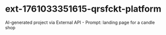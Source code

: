 # ext-1761033351615-qrsfckt-platform
AI-generated project via External API - Prompt: landing page for a candle shop
